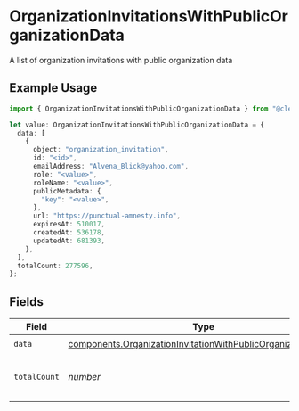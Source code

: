 # OrganizationInvitationsWithPublicOrganizationData

A list of organization invitations with public organization data

## Example Usage

```typescript
import { OrganizationInvitationsWithPublicOrganizationData } from "@clerk/backend-api-client/models/components";

let value: OrganizationInvitationsWithPublicOrganizationData = {
  data: [
    {
      object: "organization_invitation",
      id: "<id>",
      emailAddress: "Alvena_Blick@yahoo.com",
      role: "<value>",
      roleName: "<value>",
      publicMetadata: {
        "key": "<value>",
      },
      url: "https://punctual-amnesty.info",
      expiresAt: 510017,
      createdAt: 536178,
      updatedAt: 681393,
    },
  ],
  totalCount: 277596,
};
```

## Fields

| Field                                                                                                                                        | Type                                                                                                                                         | Required                                                                                                                                     | Description                                                                                                                                  |
| -------------------------------------------------------------------------------------------------------------------------------------------- | -------------------------------------------------------------------------------------------------------------------------------------------- | -------------------------------------------------------------------------------------------------------------------------------------------- | -------------------------------------------------------------------------------------------------------------------------------------------- |
| `data`                                                                                                                                       | [components.OrganizationInvitationWithPublicOrganizationData](../../models/components/organizationinvitationwithpublicorganizationdata.md)[] | :heavy_check_mark:                                                                                                                           | N/A                                                                                                                                          |
| `totalCount`                                                                                                                                 | *number*                                                                                                                                     | :heavy_check_mark:                                                                                                                           | Total number of organization invitations<br/>                                                                                                |